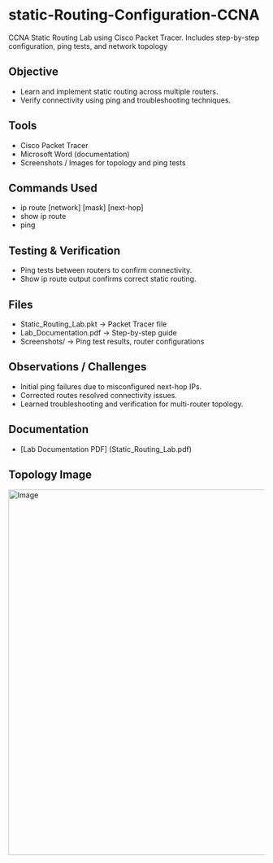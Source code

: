 # static-Routing-Configuration-CCNA
CCNA Static Routing Lab using Cisco Packet Tracer. Includes step-by-step configuration, ping tests, and network topology

## Objective
- Learn and implement static routing across multiple routers.
- Verify connectivity using ping and troubleshooting techniques.

## Tools
- Cisco Packet Tracer
- Microsoft Word (documentation)
- Screenshots / Images for topology and ping tests

## Commands Used
- ip route [network] [mask] [next-hop]
- show ip route
- ping

## Testing & Verification
- Ping tests between routers to confirm connectivity.
- Show ip route output confirms correct static routing.

## Files
- Static_Routing_Lab.pkt → Packet Tracer file
- Lab_Documentation.pdf → Step-by-step guide
- Screenshots/ → Ping test results, router configurations

## Observations / Challenges
- Initial ping failures due to misconfigured next-hop IPs.
- Corrected routes resolved connectivity issues.
- Learned troubleshooting and verification for multi-router topology.

## Documentation
- [Lab Documentation PDF]
  (Static_Routing_Lab.pdf)

## Topology Image
  <img width="1362" height="718" alt="Image" src="https://github.com/user-attachments/assets/7d40bdd4-6679-48dc-aefe-0537811a2113" />

  

  
